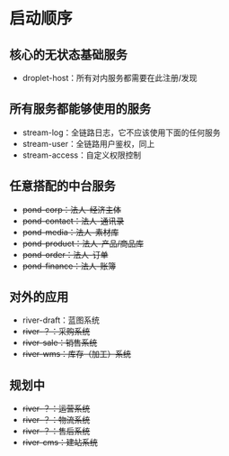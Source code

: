 # 启动顺序

## 核心的无状态基础服务

-   droplet-host：所有对内服务都需要在此注册/发现

## 所有服务都能够使用的服务

-   stream-log：全链路日志，它不应该使用下面的任何服务
-   stream-user：全链路用户鉴权，同上
-   stream-access：自定义权限控制

## 任意搭配的中台服务

-   ~~pond-corp：法人-经济主体~~
-   ~~pond-contact：法人-通讯录~~
-   ~~pond-media：法人-素材库~~
-   ~~pond-product：法人-产品/商品库~~
-   ~~pond-order：法人-订单~~
-   ~~pond-finance：法人-账簿~~

## 对外的应用

-   river-draft：蓝图系统
-   ~~river-？：采购系统~~
-   ~~river-sale：销售系统~~
-   ~~river-wms：库存（加工）系统~~

## 规划中

-   ~~river-？：运营系统~~
-   ~~river-？：物流系统~~
-   ~~river-？：售后系统~~
-   ~~river-cms：建站系统~~
